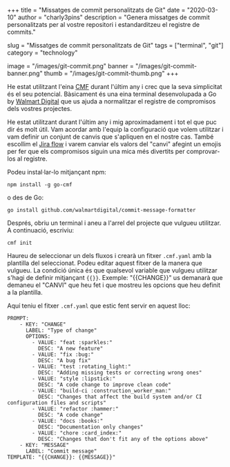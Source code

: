 +++
title = "Missatges de commit personalitzats de Git"
date = "2020-03-10"
author = "charly3pins"
description = "Genera missatges de commit personalitzats per al vostre repositori i estandarditzeu el registre de commits."

slug = "Missatges de commit personalitzats de Git"
tags = ["terminal", "git"]
category = "technology"

image = "/images/git-commit.png"
banner = "/images/git-commit-banner.png"
thumb = "/images/git-commit-thumb.png"
+++

He estat utilitzant l'eina [CMF](https://github.com/walmartdigital/commit-message-formatter) durant l'últim any i crec que la seva simplicitat és el seu potencial. Bàsicament és una eina terminal desenvolupada a Go by [Walmart Digital](https://github.com/walmartdigital) que us ajuda a normalitzar el registre de compromisos dels vostres projectes.

He estat utilitzant durant l'últim any i mig aproximadament i tot el que puc dir és molt útil. Vam acordar amb l'equip la configuració que volem utilitzar i vam definir un conjunt de canvis que s'apliquen en el nostre cas. També escollim el [Jira flow](https://github.com/walmartdigital/commit-message-formatter#jira-flow) i varem canviar els valors del "canvi" afegint un emojis per fer que els compromisos siguin una mica més divertits per comprovar-los al registre.

Podeu instal·lar-lo mitjançant npm:
```vim
npm install -g go-cmf
``` 
o des de Go:
```vim
go install github.com/walmartdigital/commit-message-formatter
```

Després, obriu un terminal i aneu a l'arrel del projecte que vulgueu utilitzar. A continuació, escriviu:
```vim
cmf init 
```

Haureu de seleccionar un dels fluxos i crearà un fitxer `.cmf.yaml` amb la plantilla del seleccionat. Podeu editar aquest fitxer de la manera que vulgueu. La condició única és que qualsevol variable que vulgueu utilitzar s'hagi de definir mitjançant `{{}}`. Exemple: "{{CHANGE}}" us demanarà que demaneu el "CANVI" que heu fet i que mostreu les opcions que heu definit a la plantilla.

Aquí teniu el fitxer `.cmf.yaml` que estic fent servir en aquest lloc:
```
PROMPT:
    - KEY: "CHANGE"
      LABEL: "Type of change"
      OPTIONS:
        - VALUE: "feat :sparkles:"
          DESC: "A new feature"
        - VALUE: "fix :bug:"
          DESC: "A bug fix"
        - VALUE: "test :rotating_light:"
          DESC: "Adding missing tests or correcting wrong ones"
        - VALUE: "style :lipstick:"
          DESC: "A code change to improve clean code"
        - VALUE: "build-ci :construction_worker_man:"
          DESC: "Changes that affect the build system and/or CI configuration files and scripts"
        - VALUE: "refactor :hammer:"
          DESC: "A code change"
        - VALUE: "docs :books:"
          DESC: "Documentation only changes"
        - VALUE: "chore :card_index:"
          DESC: "Changes that don't fit any of the options above"
    - KEY: "MESSAGE"
      LABEL: "Commit message"
TEMPLATE: "{{CHANGE}}: {{MESSAGE}}"
```